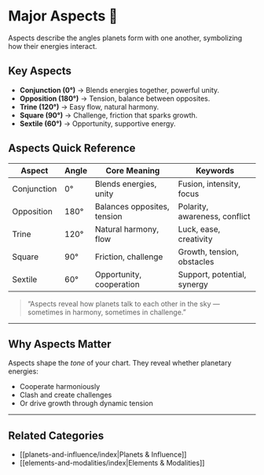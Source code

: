 # Major Aspects 🔭  

Aspects describe the angles planets form with one another, symbolizing how their energies interact.  

## Key Aspects  

- **Conjunction (0°)** → Blends energies together, powerful unity.  
- **Opposition (180°)** → Tension, balance between opposites.  
- **Trine (120°)** → Easy flow, natural harmony.  
- **Square (90°)** → Challenge, friction that sparks growth.  
- **Sextile (60°)** → Opportunity, supportive energy.

## Aspects Quick Reference  

| Aspect       | Angle | Core Meaning                 | Keywords                     |
|--------------|-------|------------------------------|------------------------------|
| Conjunction  | 0°    | Blends energies, unity       | Fusion, intensity, focus     |
| Opposition   | 180°  | Balances opposites, tension  | Polarity, awareness, conflict|
| Trine        | 120°  | Natural harmony, flow        | Luck, ease, creativity       |
| Square       | 90°   | Friction, challenge          | Growth, tension, obstacles   |
| Sextile      | 60°   | Opportunity, cooperation     | Support, potential, synergy  |

> “Aspects reveal how planets talk to each other in the sky — sometimes in harmony, sometimes in challenge.”  

---

## Why Aspects Matter  

Aspects shape the *tone* of your chart. They reveal whether planetary energies:  
- Cooperate harmoniously  
- Clash and create challenges  
- Or drive growth through dynamic tension  

---

## Related Categories  

- [[planets-and-influence/index|Planets & Influence]]  
- [[elements-and-modalities/index|Elements & Modalities]]  
